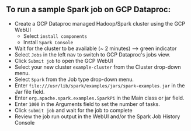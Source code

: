 ## To run a sample Spark job on GCP Dataproc:

- Create a GCP Dataproc managed Hadoop/Spark cluster using the GCP WebUI
    - Select `install components`
    - Install `Spark Console`
- Wait for the cluster to be available (~ 2 minutes) --> green indicator
- Select `Jobs` in the left nav to switch to GCP Dataproc's jobs view.
- Click `Submit job` to open the GCP WebUI
- Select your new cluster `example-cluster` from the Cluster drop-down menu.
- Select `Spark` from the Job type drop-down menu.
- Enter `file:///usr/lib/spark/examples/jars/spark-examples.jar` in the Jar file field.
- Enter `org.apache.spark.examples.SparkPi` in the Main class or jar field.
- Enter `1000` in the Arguments field to set the number of tasks.
- Click `submit job` and wait for the job to complete
- Review the job run output in the WebUI and/or the Spark Job History Console
